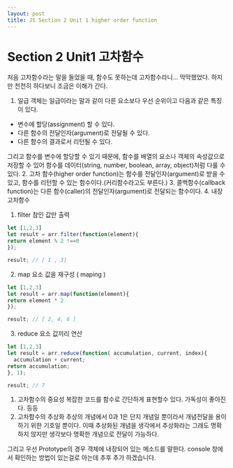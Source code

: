 ```yaml
---
layout: post
title: JS Section 2 Unit 1 higher order function
---
```



# Section 2 Unit1 고차함수

처음 고차함수라는 말을 들었을 때, 함수도 못하는데 고차함수라니… 막막했었다.
하지만 천천히 하다보니 조금은 이해가 간다.

1. 일급 객체는 일급이라는 말과 같이 다른 요소보다 우선 순위이고 다음과 같은 특징이 있다.

- 변수에 할당(assignment) 할 수 있다.
- 다른 함수의 전달인자(argument)로 전달될 수 있다.
- 다른 함수의 결과로서 리턴될 수 있다.

그리고 함수를 변수에 할당할 수 있기 때문에, 함수를 배열의 요소나 객체의 속성값으로 저장할 수 있어  함수를 데이터(string, number, boolean, array, object)처럼 다룰 수 있다.
2. 고차 함수(higher order function)는 함수를 전달인자(argument)로 받을 수 있고, 함수를 리턴할 수 있는 함수이다.(커리함수라고도 부른다.)
3. 콜백함수(callback function)는 다른 함수(caller)의 전달인자(argument)로 전달되는 함수이다.
4. 내장 고차함수

1) filter
참인 값만 출력

```jsx
let [1,2,3]
let result = arr.filter(function(element){
return element % 2 !==0 
});

result; // [ 1 , 3]
```

2) map
요소 값을 재구성 ( maping )

```jsx
let [1,2,3]
let result = arr.map(function(element){
return element * 2
});

result; // [ 2, 4, 6 ]
```

3) reduce
요소 값끼리 연산

```jsx
let [1,2,3]
let result = arr.reduce(function( accumulation, current, index){
  accumulation + current;
return accumulation;
}, 1);

result; // 7
```

1. 고차함수의 중요성
복잡한 코드를 함수로 간단하게 표현할수 있다.
가독성이 좋아진다.
등등
2. 고차함수의 추상화
추상의 개념에서 0과 1은 단지 개념일 뿐이라서 개념전달을 용이하기 위한 기호일 뿐이다.
이때 추상화된 개념을 생각에서 추상화라는 그래도 명확하지 않지만 생각보다 
명확한 개념으로 전달이 가능하다.

그리고 우선 Prototype의 경우 객체에 내장되어 있는 메소드를 말한다. 
console 창에서 확인하는 방법이 있는걸로 아는데 추후 추가 하겠습니다.
